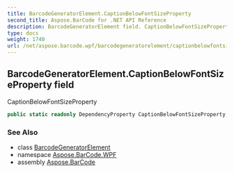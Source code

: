 ```yaml
---
title: BarcodeGeneratorElement.CaptionBelowFontSizeProperty
second_title: Aspose.BarCode for .NET API Reference
description: BarcodeGeneratorElement field. CaptionBelowFontSizeProperty
type: docs
weight: 1740
url: /net/aspose.barcode.wpf/barcodegeneratorelement/captionbelowfontsizeproperty/
---
```

## BarcodeGeneratorElement.CaptionBelowFontSizeProperty field

CaptionBelowFontSizeProperty

```csharp
public static readonly DependencyProperty CaptionBelowFontSizeProperty;
```

### See Also

* class [BarcodeGeneratorElement](../)
* namespace [Aspose.BarCode.WPF](../../../aspose.barcode.wpf/)
* assembly [Aspose.BarCode](../../../)


